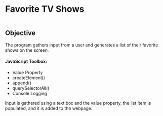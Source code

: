 <h1><strong>Favorite TV Shows</strong></h1>

<img src=""/>

<h2>Objective</h2>
<p>The program gathers input from a user and generates a list of their favorite shows on the screen.</p>

<h4>JavaScript Toolbox:</h4>

* Value Property
* createElement()
* append()
* querySelectorAll()
* Console Logging 

<p>Input is gathered using a text box and the value property, the list item is populated, and it is added to the webpage.</p>
